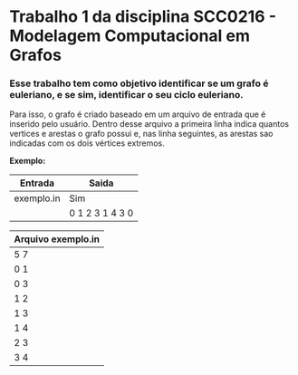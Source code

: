 # Trabalho 1 da disciplina SCC0216 - Modelagem Computacional em Grafos

### Esse trabalho tem como objetivo identificar se um grafo é euleriano, e se sim, identificar o seu ciclo euleriano.

Para isso, o grafo é criado baseado em um arquivo de entrada que é inserido pelo usuário. Dentro desse arquivo a primeira linha indica quantos vertices e arestas o grafo possui e, nas linha seguintes, as arestas sao indicadas com os dois vértices extremos.

**Exemplo:**

| **Entrada**   | **Saida**       |
| ------------- | -------------   |
| exemplo.in    | Sim             |
|               | 0 1 2 3 1 4 3 0 |


| **Arquivo exemplo.in** |
| ---------------------- |
| 5 7 |
| 0 1 |
| 0 3 |
| 1 2 |
| 1 3 |
| 1 4 |
| 2 3 |
| 3 4 |
